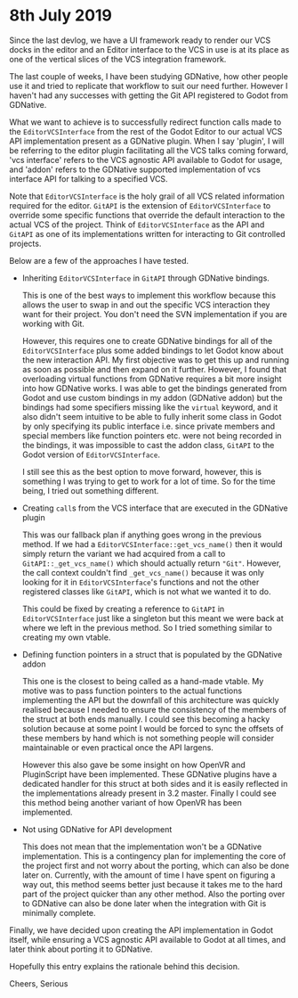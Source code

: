 # 8th July 2019

Since the last devlog, we have a UI framework ready to render our VCS docks in the editor and an Editor interface to the VCS in use is at its place as one of the vertical slices of the VCS integration framework.

The last couple of weeks, I have been studying GDNative, how other people use it and tried to replicate that workflow to suit our need further. However I haven't had any successes with getting the Git API registered to Godot from GDNative.

What we want to achieve is to successfully redirect function calls made to the `EditorVCSInterface` from the rest of the Godot Editor to our actual VCS API implementation present as a GDNative plugin. When I say 'plugin', I will be referring to the editor plugin facilitating all the VCS talks coming forward, 'vcs interface' refers to the VCS agnostic API available to Godot for usage, and 'addon' refers to the GDNative supported implementation of vcs interface API for talking to a specified VCS. 

Note that `EditorVCSInterface` is the holy grail of all VCS related information required for the editor. `GitAPI` is the extension of `EditorVCSInterface` to override some specific functions that override the default interaction to the actual VCS of the project. Think of `EditorVCSInterface` as the API and `GitAPI` as one of its implementations written for interacting to Git controlled projects.

Below are a few of the approaches I have tested.

* Inheriting `EditorVCSInterface` in `GitAPI` through GDNative bindings.
  
    This is one of the best ways to implement this workflow because this allows the user to swap in and out the specific VCS interaction they want for their project. You don't need the SVN implementation if you are working with Git.
    
    However, this requires one to create GDNative bindings for all of the `EditorVCSInterface` plus some added bindings to let Godot know about the new interaction API. My first objective was to get this up and running as soon as possible and then expand on it further. However, I found that overloading virtual functions from GDNative requires a bit more insight into how GDNative works. I was able to get the bindings generated from Godot and use custom bindings in my addon (GDNative addon) but the bindings had some specifiers missing like the `virtual` keyword, and it also didn't seem intuitive to be able to fully inherit some class in Godot by only specifying its public interface i.e. since private members and special members like function pointers etc. were not being recorded in the bindings, it was impossible to cast the addon class, `GitAPI` to the Godot version of `EditorVCSInterface`.
    
    I still see this as the best option to move forward, however, this is something I was trying to get to work for a lot of time. So for the time being, I tried out something different.

* Creating `call`s from the VCS interface that are executed in the GDNative plugin

    This was our fallback plan if anything goes wrong in the previous method. If we had a `EditorVCSInterface::get_vcs_name()` then it would simply return the variant we had acquired from a call to `GitAPI::_get_vcs_name()` which should actually return `"Git"`. However, the call context couldn't find `_get_vcs_name()` because it was only looking for it in `EditorVCSInterface`'s functions and not the other registered classes like `GitAPI`, which is not what we wanted it to do.
    
    This could be fixed by creating a reference to `GitAPI` in `EditorVCSInterface` just like a singleton but this meant we were back at where we left in the previous method. So I tried something similar to creating my own vtable.

* Defining function pointers in a struct that is populated by the GDNative addon

    This one is the closest to being called as a hand-made vtable. My motive was to pass function pointers to the actual functions implementing the API but the downfall of this architecture was quickly realised because I needed to ensure the consistency of the members of the struct at both ends manually. I could see this becoming a hacky solution because at some point I would be forced to sync the offsets of these members by hand which is not something people will consider maintainable or even practical once the API largens.

    However this also gave be some insight on how OpenVR and PluginScript have been implemented. These GDNative plugins have a dedicated handler for this struct at both sides and it is easily reflected in the implementations already present in 3.2 master. Finally I could see this method being another variant of how OpenVR has been implemented.
    
* Not using GDNative for API development

    This does not mean that the implementation won't be a GDNative implementation. This is a contingency plan for implementing the core of the project first and not worry about the porting, which can also be done later on. Currently, with the amount of time I have spent on figuring a way out, this method seems better just because it takes me to the hard part of the project quicker than any other method. Also the porting over to GDNative can also be done later when the integration with Git is minimally complete.
    
Finally, we have decided upon creating the API implementation in Godot itself, while ensuring a VCS agnostic API available to Godot at all times, and later think about porting it to GDNative.

Hopefully this entry explains the rationale behind this decision.

Cheers,
Serious
